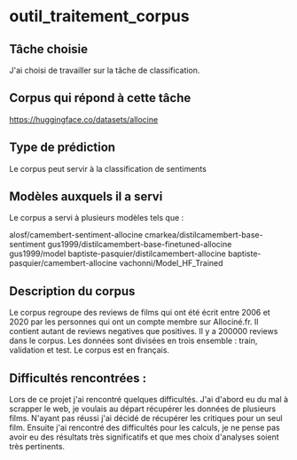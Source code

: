 # outil_traitement_corpus

## Tâche choisie 

J'ai choisi de travailler sur la tâche de classification. 

## Corpus qui répond à cette tâche 

https://huggingface.co/datasets/allocine

## Type de prédiction 

Le corpus peut servir à la classification de sentiments

## Modèles auxquels il a servi

Le corpus a servi à plusieurs modèles tels que : 

alosf/camembert-sentiment-allocine
cmarkea/distilcamembert-base-sentiment
gus1999/distilcamembert-base-finetuned-allocine
gus1999/model
baptiste-pasquier/distilcamembert-allocine
baptiste-pasquier/camembert-allocine
vachonni/Model_HF_Trained

## Description du corpus 

Le corpus regroupe des reviews de films qui ont été écrit entre 2006 et 2020 par les personnes qui ont un compte membre sur Allociné.fr. Il contient autant de reviews negatives que positives. Il y a 200000 reviews dans le corpus. Les données sont divisées en trois ensemble :  train, validation et test. Le corpus est en français. 


## Difficultés rencontrées : 

Lors de ce projet j'ai rencontré quelques difficultés. J'ai d'abord eu du mal à scrapper le web, je voulais au départ récupérer les données de plusieurs films. N'ayant pas réussi j'ai décidé de récupérer les critiques pour un seul film. 
Ensuite j'ai rencontré des difficultés pour les calculs, je ne pense pas avoir eu des résultats très significatifs et que mes choix d'analyses soient très pertinents.
